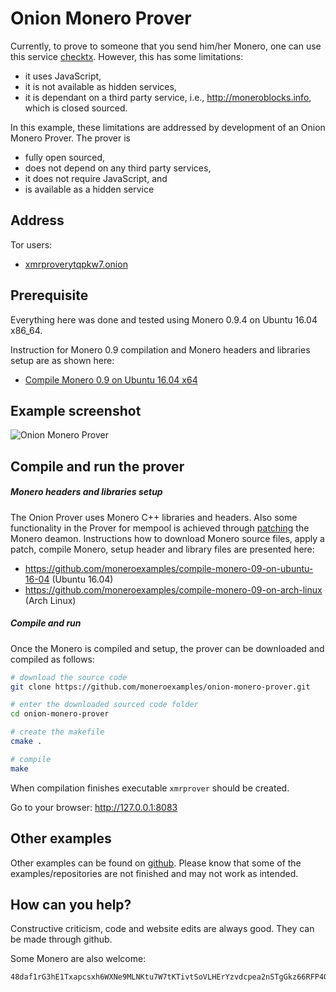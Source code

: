 # Onion Monero Prover

Currently, to prove to someone that you send him/her Monero, one can use
 this service [checktx](http://xmr.llcoins.net/checktx.html). However,
 this has some limitations:

 - it uses JavaScript,
 - it is not available as hidden services,
 - it is dependant on a third party service, i.e., http://moneroblocks.info,
 which is closed sourced.


In this example, these limitations are addressed by development of
an Onion Monero Prover. The prover is

 - fully open sourced,
 - does not depend on any third party services,
 - it does not require JavaScript, and
 - is available as a hidden service

## Address

Tor users:

 - [xmrproverytqpkw7.onion](xmrproverytqpkw7.onion)


## Prerequisite

Everything here was done and tested using Monero 0.9.4 on Ubuntu 16.04 x86_64.

Instruction for Monero 0.9 compilation and Monero headers and libraries setup are
as shown here:
 - [Compile Monero 0.9 on Ubuntu 16.04 x64](https://github.com/moneroexamples/compile-monero-09-on-ubuntu-16-04)


## Example screenshot

![Onion Monero Prover](https://raw.githubusercontent.com/moneroexamples/onion-monero-prover/master/screen/screenshot01.jpg)


## Compile and run the prover

##### Monero headers and libraries setup

The Onion Prover uses Monero C++ libraries and headers. Also some functionality
 in the Prover for mempool is achieved through [patching](https://github.com/moneroexamples/compile-monero-09-on-ubuntu-16-04/blob/master/res/tx_blob_to_tx_info.patch)
 the Monero deamon.
 Instructions how to download Monero source files, apply a patch, compile  Monero,
 setup header and library files are presented here:

- https://github.com/moneroexamples/compile-monero-09-on-ubuntu-16-04 (Ubuntu 16.04)
- https://github.com/moneroexamples/compile-monero-09-on-arch-linux (Arch Linux)


##### Compile and run 
Once the Monero is compiled and setup, the prover can be downloaded and compiled
as follows:

```bash
# download the source code
git clone https://github.com/moneroexamples/onion-monero-prover.git

# enter the downloaded sourced code folder
cd onion-monero-prover

# create the makefile
cmake .

# compile
make
```

When compilation finishes executable `xmrprover` should be created.


Go to your browser: http://127.0.0.1:8083


## Other examples

Other examples can be found on  [github](https://github.com/moneroexamples?tab=repositories).
Please know that some of the examples/repositories are not
finished and may not work as intended.

## How can you help?

Constructive criticism, code and website edits are always good. They can be made through github.

Some Monero are also welcome:
```
48daf1rG3hE1Txapcsxh6WXNe9MLNKtu7W7tKTivtSoVLHErYzvdcpea2nSTgGkz66RFP4GKVAsTV14v6G3oddBTHfxP6tU
```
